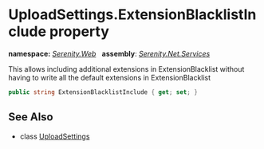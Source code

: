 # UploadSettings.ExtensionBlacklistInclude property
**namespace:** *[Serenity.Web](../../README.md#serenity.web-namespace)*   **assembly**: *[Serenity.Net.Services](../../README.md)*

This allows including additional extensions in ExtensionBlacklist without having to write all the default extensions in ExtensionBlacklist

```csharp
public string ExtensionBlacklistInclude { get; set; }
```

## See Also

* class [UploadSettings](../UploadSettings.md)